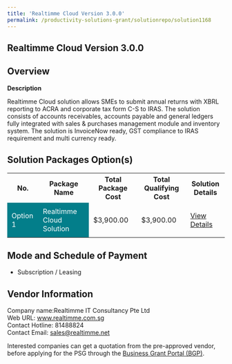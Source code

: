 ```yaml
---
title: 'Realtimme Cloud Version 3.0.0'
permalink: /productivity-solutions-grant/solutionrepo/solution1168
---
```


## Realtimme Cloud Version 3.0.0

## Overview

**Description**

Realtimme Cloud solution allows SMEs to submit annual returns with XBRL reporting to ACRA and corporate tax form C-S to IRAS. The solution consists of accounts receivables, accounts payable and general ledgers fully integrated with sales & purchases management module and inventory system. The solution is InvoiceNow ready, GST compliance to IRAS requirement and multi currency ready.

## Solution Packages Option(s)

<table>
<tr>
<th><b>No.</b></th>
<th><b>Package Name</b></th>
<th><b>Total Package Cost</b></th>
<th><b>Total Qualifying Cost</b></th>
<th><b>Solution Details</b></th>
</tr>
<tr>
<td style='padding: 10px; background-color: #037E8A; color: #FFFFFF;'>Option 1</td>
<td style='padding: 10px; background-color: #037E8A; color: #FFFFFF;'>Realtimme Cloud Solution</td>
<td style='padding: 10px;'>$3,900.00</td>
<td style='padding: 10px;'>$3,900.00</td>
<td style='padding: 10px;'><a href='/images/psg/Realtimme_Desensitised_Annex_3.pdf' target='_blank'>View Details</a></td>
</tr>
</table>

## Mode and Schedule of Payment

 - Subscription / Leasing

## Vendor Information

 Company name:Realtimme IT Consultancy Pte Ltd<br>Web URL: www.realtimme.com.sg <br>Contact Hotline: 81488824 <br>Contact Email: sales@realtimme.net 

Interested companies can get a quotation from the pre-approved vendor, before applying for the PSG through the <a href='https://www.businessgrants.gov.sg/' target='_blank' rel='noopener'>Business Grant Portal (BGP)</a>.

<script src="/jquery/resize-tables.js"></script>
